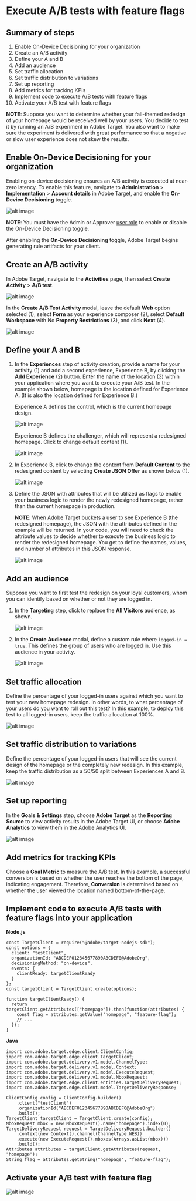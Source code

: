 # Execute A/B tests with feature flags

## Summary of steps

1. Enable On-Device Decisioning for your organization
1. Create an A/B activity
1. Define your A and B
1. Add an audience
1. Set traffic allocation
1. Set traffic distribution to variations
1. Set up reporting
1. Add metrics for tracking KPIs
1. Implement code to execute A/B tests with feature flags
1. Activate your A/B test with feature flags

**NOTE**: Suppose you want to determine whether your fall-themed redesign of your homepage would be received well by your users. You decide to test it by running an A/B experiment in Adobe Target. You also want to make sure the experiment is delivered with great performance so that a negative or slow user experience does not skew the results.

## Enable On-Device Decisioning for your organization

Enabling on-device decisioning ensures an A/B activity is executed at near-zero latency. To enable this feature, navigate to **Administration** > **Implementation** > **Account details** in Adobe Target, and enable the **On-Device Decisioning** toggle.

<!--- Insert image-odd4.png --->
![alt image](assets/asset-odd-toggle.png)

**NOTE**: You must have the Admin or Approver [user role](https://experienceleague.adobe.com/docs/target/using/administer/manage-users/user-management.html) to enable or disable the On-Device Decisioning toggle.

After enabling the **On-Device Decisioning** toggle, Adobe Target begins generating rule artifacts for your client.

## Create an A/B activity

In Adobe Target, navigate to the **Activities** page, then select **Create Activity** > **A/B test**.

![alt image](assets/asset-ab.png)

In the **Create A/B Test Activity** modal, leave the default **Web** option selected (1), select **Form** as your experience composer (2), select **Default Workspace** with No **Property Restrictions** (3), and click **Next** (4).

![alt image](assets/asset-form.png)

## Define your A and B

1. In the **Experiences** step of activity creation, provide a name for your activity (1) and add a second experience, Experience B, by clicking the **Add Experience** (2) button. Enter the name of the location (3) within your application where you want to execute your A/B test. In the example shown below, homepage is the location defined for Experience A. (It is also the location defined for Experience B.) 

   Experience A defines the control, which is the current homepage design.

   ![alt image](assets/asset-exp-a.png)

   Experience B defines the challenger, which will represent a redesigned homepage. Click to change default content (1).

   ![alt image](assets/asset-exp-b.png)

1. In Experience B, click to change the content from **Default Content** to the redesigned content by selecting **Create JSON Offer** as shown below (1).

   ![alt image](assets/asset-offer.png)

1. Define the JSON with attributes that will be utilized as flags to enable your business logic to render the newly redesigned homepage, rather than the current homepage in production.


   **NOTE**: When Adobe Target buckets a user to see Experience B (the redesigned homepage), the JSON with the attributes defined in the example will be returned. In your code, you will need to check the attribute values to decide whether to execute the business logic to render the redesigned homepage. You get to define the names, values, and number of attributes in this JSON response.

   ![alt image](assets/asset-homepage.png)

## Add an audience

Suppose you want to first test the redesign on your loyal customers, whom you can identify based on whether or not they are logged in.

1. In the **Targeting** step, click to replace the **All Visitors** audience, as shown.

   ![alt image](assets/asset-all-audiences.png)

1. In the **Create Audience** modal, define a custom rule where `logged-in = true`. This defines the group of users who are logged in. Use this audience in your activity.

   ![alt image](assets/asset-audience.png)

## Set traffic allocation

Define the percentage of your logged-in users against which you want to test your new homepage redesign. In other words, to what percentage of your users do you want to roll out this test? In this example, to deploy this test to all logged-in users, keep the traffic allocation at 100%.

![alt image](assets/asset-allocation.png)

## Set traffic distribution to variations

Define the percentage of your logged-in users that will see the current design of the homepage or the completely new redesign. In this example, keep the traffic distribution as a 50/50 split between Experiences A and B.

![alt image](assets/asset-traffic-distribution.png)

## Set up reporting

In the **Goals & Settings** step, choose **Adobe Target** as the **Reporting Source** to view activity results in the Adobe Target UI, or choose **Adobe Analytics** to view them in the Adobe Analytics UI.

![alt image](assets/asset-reporting.png)

## Add metrics for tracking KPIs

Choose a **Goal Metric** to measure the A/B test. In this example, a successful conversion is based on whether the user reaches the bottom of the page, indicating engagement. Therefore, **Conversion** is determined based on whether the user viewed the location named bottom-of-the-page.

## Implement code to execute A/B tests with feature flags into your application

**Node.js**

```
const TargetClient = require("@adobe/target-nodejs-sdk");
const options = {
  client: "testClient",
  organizationId: "ABCDEF012345677890ABCDEF0@AdobeOrg",
  decisioningMethod: "on-device",
  events: {
    clientReady: targetClientReady
  }
};
const targetClient = TargetClient.create(options);

function targetClientReady() {
  return targetClient.getAttributes(["homepage"]).then(function(attributes) {
    const flag = attributes.getValue("homepage", "feature-flag");
    // ...
  });
}
```

**Java**

```
import com.adobe.target.edge.client.ClientConfig;
import com.adobe.target.edge.client.TargetClient;
import com.adobe.target.delivery.v1.model.ChannelType;
import com.adobe.target.delivery.v1.model.Context;
import com.adobe.target.delivery.v1.model.ExecuteRequest;
import com.adobe.target.delivery.v1.model.MboxRequest;
import com.adobe.target.edge.client.entities.TargetDeliveryRequest;
import com.adobe.target.edge.client.model.TargetDeliveryResponse;

ClientConfig config = ClientConfig.builder()
    .client("testClient")
    .organizationId("ABCDEF012345677890ABCDEF0@AdobeOrg")
    .build();
TargetClient targetClient = TargetClient.create(config);
MboxRequest mbox = new MboxRequest().name("homepage").index(0);
TargetDeliveryRequest request = TargetDeliveryRequest.builder()
    .context(new Context().channel(ChannelType.WEB))
    .execute(new ExecuteRequest().mboxes(Arrays.asList(mbox)))
    .build();
Attributes attributes = targetClient.getAttributes(request, "homepage");
String flag = attributes.getString("homepage", "feature-flag");
```

## Activate your A/B test with feature flag

![alt image](assets/asset-activate.png)